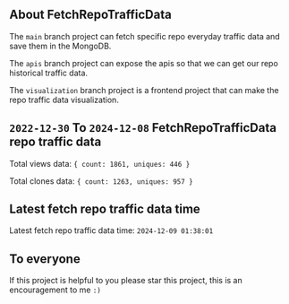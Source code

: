 ## About FetchRepoTrafficData

The `main` branch project can fetch specific repo everyday traffic data and save them in the MongoDB.

The `apis` branch project can expose the apis so that we can get our repo historical traffic data.

The `visualization` branch project is a frontend project that can make the repo traffic data visualization.

## `2022-12-30` To `2024-12-08` FetchRepoTrafficData repo traffic data

Total views data: `{ count: 1861, uniques: 446 }`

Total clones data: `{ count: 1263, uniques: 957 }`

## Latest fetch repo traffic data time

Latest fetch repo traffic data time: `2024-12-09 01:38:01`

## To everyone

If this project is helpful to you please star this project, this is an encouragement to me `:)`



